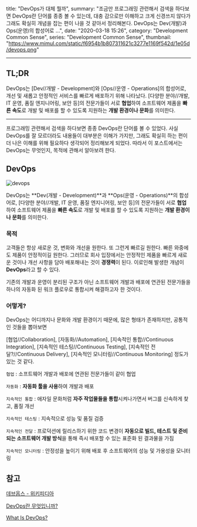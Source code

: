 title: "DevOps가 대체 뭘까",
summary: "조금만 프로그래밍 관련해서 검색을 하다보면 DevOps란 단어를 종종 볼 수 있는데, 대충 감으로만 이해하고 크게 신경쓰지 않다가 그래도 확실히 개념을 잡는 편이 나을 것 같아서 정리해본다. DevOps는 Dev(개발)과 Ops(운영)의 합성어로 ...",
date: "2020-03-18 15:26",
category: "Development Common Sense",
series: "Development Common Sense",
thumbnail: "https://www.mimul.com/static/f6954b1b807311621c3277e1169f542d/1e05d/devops.png"

---

## TL;DR

DevOps는 [Dev//개발 - Development]와 [Ops//운영 - Operations]의 합성어로, 개선 및 새롭고 안정적인 서비스를 빠르게 배포하기 위해 나타났다. [다양한 분야//개발, IT 운영, 품질 엔지니어링, 보안 등]의 전문가들이 서로 **협업**하여 소프트웨어 제품을 **빠른 속도**로 개발 및 배포를 할 수 있도록 지원하는 **개발 환경이나 문화**를 의미한다.

---

프로그래밍 관련해서 검색을 하다보면 종종 DevOps란 단어를 볼 수 있었다. 사실 DevOps를 잘 모르더라도 내용들이 대부분은 이해가 가지만, 그래도 확실히 하는 편이 더 나은 이해를 위해 필요하다 생각되어 정리해보게 되었다. 따라서 이 포스트에서는 DevOps는 무엇인지, 목적에 관해서 알아보려 한다.

## DevOps

![devops](https://www.mimul.com/static/f6954b1b807311621c3277e1169f542d/1e05d/devops.png)

DevOps는 **Dev(개발 - Development)**과 **Ops(운영 - Operations)**의 합성어로, [다양한 분야//개발, IT 운영, 품질 엔지니어링, 보안 등]의 전문가들이 서로 **협업**하여 소프트웨어 제품을 **빠른 속도**로 개발 및 배포를 할 수 있도록 지원하는 **개발 환경이나 문화**를 의미한다.

### 목적

고객들은 항상 새로운 것, 변화와 개선을 원한다. 또 그런게 빠르길 원한다. 빠른 와중에도 제품이 안정적이길 원한다. 그러므로 회사 입장에서는 안정적인 제품을 빠르게 새로운 것이나 개선 사항을 담아 배포해내는 것이 **경쟁력**이 된다. 이로인해 발생한 개념이 **DevOps**라고 할 수 있다.

기존의 개발과 운영이 분리된 구조가 아닌 소프트웨어 개발과 배포에 연관된 전문가들을 하나의 자동화 된 워크 플로우로 통합시켜 해결하고자 한 것이다.

### 어떻게?

DevOps는 어디까지나 문화와 개발 환경이기 때문에, 많은 형태가 존재하지만, 공통적인 것들을 뽑아보면

[협업//Collaboration], [자동화//Automation], [지속적인 통합//Continuous Integration], [지속적인 테스팅//Continuous Testing], [지속적인 전달?//Continuous Delivery], [지속적인 모니터링//Continuous Monitoring] 정도가 있는 것 같다.

`협업` : 소프트웨어 개발과 배포에 연관된 전문가들이 같이 협업

`자동화` : **자동화 툴을 사용**하여 개발과 배포

`지속적인 통합` : 애자일 문화처럼 **자주 작업물들을 통합**시켜나가면서 버그를 신속하게 찾고, 품질 개선

`지속적인 테스팅` : 지속적으로 성능 및 품질 검증

`지속적인 전달` : 프로덕션에 릴리스하기 위한 코드 변경이 **자동으로 빌드, 테스트 및 준비되는 소프트웨어 개발 방식**을 통해 즉시 배포할 수 있는 표준화 된 결과물을 가짐

`지속적인 모니터링` : 안정성을 높이기 위해 배포 후 소프트웨어의 성능 및 가용성을 모니터링

## 참고

[데브옵스 - 위키피디아](https://ko.wikipedia.org/wiki/%EB%8D%B0%EB%B8%8C%EC%98%B5%EC%8A%A4)

[DevOps란 무엇입니까?](https://aws.amazon.com/ko/devops/what-is-devops/)

[What Is DevOps?](https://newrelic.com/devops/what-is-devops)
